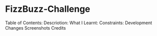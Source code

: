 # FizzBuzz-Challenge

Table of Contents:
Descriotion:
What I Learnt:
Constraints:
Development Changes
Screenshots
Credits
